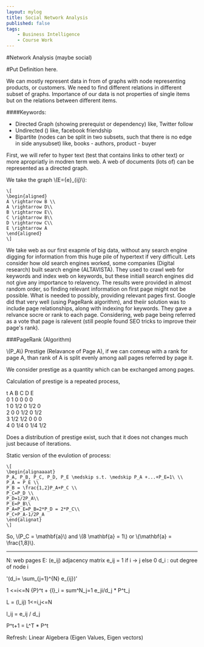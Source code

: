 ```yaml
---
layout: mylog
title: Social Network Analysis
published: false
tags:
    - Business Intelligence 
    - Course Work
---
```


#Network Analysis (maybe social)

#Put Definition here.

We can mostly represent data in from of graphs with node representing products, or customers. We need to find different relations in different subset of graphs. Importance of our data is not properties of single items but on the relations between different items.


####Keywords:

- Directed Graph (showing prerequist or dependency) like, Twitter follow
- Undirected () like, facebook friendship
- Bipartite (nodes can be split in two subsets, such that there is no edge in side anysubset) like, books - authors, product - buyer

First, we will refer to hyper text (test that contains links to other text) or more apropriatly in modren term web. A web of documents (lots of) can be represented as a directed graph.


<p>We take the graph \(E={e}_{ij}\): </p>
<p><code class=" has-jax">\[
\begin{aligned}
A \rightarrow B \\ 
A \rightarrow D\\ 
B \rightarrow E\\ 
C \rightarrow B\\ 
D \rightarrow C\\ 
E \rightarrow A
\end{aligned}
\]</code></p>


We take web as our first exapmle of big data, without any search engine digging for information from this huge pile of hypertext if very difficult. Lets consider how old search engines worked, some companies (Digital research) built search engine (ALTAVISTA). They used to crawl web for keywords and index web on keywords, but these initiall search engines did not give any importance to relavency.  The results were provided in almost random order, so finding relevant information on first page might not be possible. What is needed to possibly, providing relevant pages first. Google did that very well (using PageRank algorithm), and theiir solution was to include page relationships, along with indexing for keywords. They gave a relvance socre or rank to each page. Considering, web page being referred as a vote that page is ralevent (still people found SEO tricks to improve their page's rank). 

###PageRank (Algorithm)
<p>\(P_A\) Prestige (Relavance of Page A), if we can comeup with a rank for page A, than rank of A is split evenly among aall pages referred by page it.</p> 

We consider prestige as a quantity which can be exchanged among pages.

Calculation of prestige is a repeated process,

t  A   B   C   D   E <br>
0  1   0   0   0   0 <br>
1  0  1/2  0  1/2  0 <br>
2  0   0  1/2  0  1/2<br>
3 1/2 1/2  0   0   0 <br>
4  0  1/4  0  1/4 1/2


Does a distribution of prestige exist, such that it does not changes much just because of iterations.

Static version of the evulotion of process:<br>
<p><code class=" has-jax">\[
\begin{alignaaaat}
P_A, P_B, P_C, P_D, P_E \medskip s.t. \medskip P_A +...+P_E=1\ \\ 
P_A = P_E \\ 
P_B = \frac{1,2}P_A+P_C \\ 
P_C=P_D \\ 
P_D=1/2P_A\\ 
P_E=P_B\\
P_A=P_E=P_B=2*P_D = 2*P_C\\
P_C+P_A-1/2P_A
\end{alignat}
\]</code></p>

<p>So, \(P_C = \mathbf{a}\) and \(8 \mathbf{a} = 1\) or \(\mathbf{a} = \frac{1,8}\).</p>

<hr>

N: web pages
E: (e_ij) adjacency matrix 
	e_ij = 1 if i -> j else 0
d_i :  out degree of node i

'\(d_i= \sum_{j=1}^{N} e_{ij}\)'

1 <=i<=N
{P}^t + {l}_i = sum^N_j=1  e_ji/d_j * P^t_j

L = (l_ij) 1<=i,j<=N

l_ij = e_ij / d_j

P^t+1 = L^T * P^t


Refresh: Linear Algebera (Eigen Values, Eigen vectors)